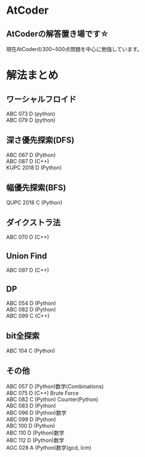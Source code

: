 # AtCoder
## AtCoderの解答置き場です☆
 現在AtCoderの300~500点問題を中心に勉強しています。
# 解法まとめ
## ワーシャルフロイド
ABC 073 D (python)  
ABC 079 D (python)
## 深さ優先探索(DFS)
ABC 067 D (Python)  
ABC 087 D (C++)  
KUPC 2018 D (Python)
## 幅優先探索(BFS)
QUPC 2018 C (Python)
## ダイクストラ法
ABC 070 D (C++)
## Union Find
ABC 097 D (C++)
## DP
ABC 054 D (Python)  
ABC 082 D (Python)  
ABC 099 C (C++)
## bit全探索
ABC 104 C (Python)
## その他
ABC 057 D (Python)数学(Combinations)  
ABC 075 D (C++) Brute Force  
ABC 082 C (Python) Counter(Python)  
ABC 083 D (Python)  
ABC 096 D (Python)数学  
ABC 099 D (Python)  
ABC 100 D (Python)  
ABC 110 D (Python)数学  
ABC 112 D (Python)数学  
AGC 028 A (Python)数学(gcd, lcm)

